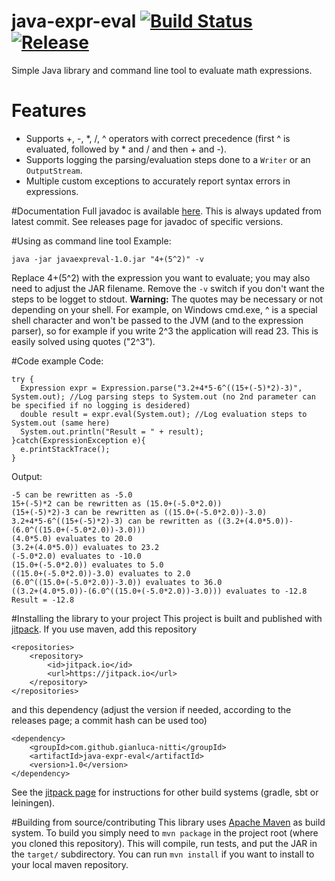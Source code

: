 # java-expr-eval [![Build Status](https://travis-ci.org/gianluca-nitti/java-expr-eval.svg?branch=master)](https://travis-ci.org/gianluca-nitti/java-expr-eval) [![Release](https://jitpack.io/v/gianluca-nitti/java-expr-eval.svg)](https://jitpack.io/#gianluca-nitti/java-expr-eval)
Simple Java library and command line tool to evaluate math expressions.

# Features
* Supports +, -, *, /, ^ operators with correct precedence (first ^ is evaluated, followed by * and / and then + and -).
* Supports logging the parsing/evaluation steps done to a `Writer` or an `OutputStream`.
* Multiple custom exceptions to accurately report syntax errors in expressions.

#Documentation
Full javadoc is available [here](https://jitpack.io/com/github/gianluca-nitti/java-expr-eval/-SNAPSHOT/javadoc/overview-summary.html).
This is always updated from latest commit. See releases page for javadoc of specific versions.

#Using as command line tool
Example:
```
java -jar javaexpreval-1.0.jar "4+(5^2)" -v
```
Replace 4+(5^2) with the expression you want to evaluate; you may also need to adjust the JAR filename. Remove the `-v` switch if you don't want the steps to be logget to stdout.
**Warning:** The quotes may be necessary or not depending on your shell. For example, on Windows cmd.exe, ^ is a special shell character and won't be passed to the JVM (and to the expression parser), so for example if you write 2^3 the application will read 23. This is easily solved using quotes ("2^3").

#Code example
Code:
```
try {
  Expression expr = Expression.parse("3.2+4*5-6^((15+(-5)*2)-3)", System.out); //Log parsing steps to System.out (no 2nd parameter can be specified if no logging is desidered)
  double result = expr.eval(System.out); //Log evaluation steps to System.out (same here)
  System.out.println("Result = " + result);
}catch(ExpressionException e){
  e.printStackTrace();
}
```
Output:
```
-5 can be rewritten as -5.0
15+(-5)*2 can be rewritten as (15.0+(-5.0*2.0))
(15+(-5)*2)-3 can be rewritten as ((15.0+(-5.0*2.0))-3.0)
3.2+4*5-6^((15+(-5)*2)-3) can be rewritten as ((3.2+(4.0*5.0))-(6.0^((15.0+(-5.0*2.0))-3.0)))
(4.0*5.0) evaluates to 20.0
(3.2+(4.0*5.0)) evaluates to 23.2
(-5.0*2.0) evaluates to -10.0
(15.0+(-5.0*2.0)) evaluates to 5.0
((15.0+(-5.0*2.0))-3.0) evaluates to 2.0
(6.0^((15.0+(-5.0*2.0))-3.0)) evaluates to 36.0
((3.2+(4.0*5.0))-(6.0^((15.0+(-5.0*2.0))-3.0))) evaluates to -12.8
Result = -12.8
```

#Installing the library to your project
This project is built and published with [jitpack](https://jitpack.io).
If you use maven, add this repository
```
<repositories>
    <repository>
        <id>jitpack.io</id>
        <url>https://jitpack.io</url>
    </repository>
</repositories>
```
and this dependency (adjust the version if needed, according to the releases page; a commit hash can be used too)
```
<dependency>
    <groupId>com.github.gianluca-nitti</groupId>
    <artifactId>java-expr-eval</artifactId>
    <version>1.0</version>
</dependency>
```
See the [jitpack page](https://jitpack.io/#gianluca-nitti/java-expr-eval/) for instructions for other build systems (gradle, sbt or leiningen).

#Building from source/contributing
This library uses [Apache Maven](https://maven.apache.org/) as build system.
To build you simply need to `mvn package` in the project root (where you cloned this repository). This will compile, run tests, and put the JAR in the `target/` subdirectory.
You can run `mvn install` if you want to install to your local maven repository.